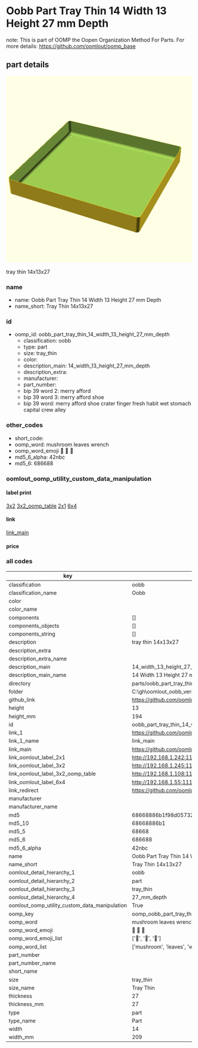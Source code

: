 # Oobb Part Tray Thin 14 Width 13 Height 27 mm Depth  

note: This is part of OOMP the Oopen Organization Method For Parts. For more details: https://github.com/oomlout/oomp_base

##  part details
  

[![](3dpr.png)](3dpr.png)

tray thin 14x13x27



### name
* name: Oobb Part Tray Thin 14 Width 13 Height 27 mm Depth
* name_short: Tray Thin 14x13x27 
### id
* oomp_id: oobb_part_tray_thin_14_width_13_height_27_mm_depth
  * classification: oobb
  * type: part
  * size: tray_thin
  * color: 
  * description_main: 14_width_13_height_27_mm_depth
  * description_extra: 
  * manufacturer: 
  * part_number: 
  * bip 39 word 2: merry afford
  * bip 39 word 3: merry afford shoe
  * bip 39 word: merry afford shoe crater finger fresh habit wet stomach capital crew alley

### other_codes
* short_code: 
* oomp_word: mushroom leaves wrench
* oomp_word_emoji :mushroom: :leaves: :wrench:
* md5_6_alpha: 42nbc
* md5_6: 686688






### oomlout_oomp_utility_custom_data_manipulation
#### label print
[3x2](http://192.168.1.245:1112/?label=oomp%2042nbc)
[3x2_oomp_table](http://192.168.1.108:1112/?label=oomp%2042nbc)
[2x1](http://192.168.1.242:1112/?label=oomp%2042nbc)
[6x4](http://192.168.1.55:1112/?label=oomp%2042nbc)    

#### link

[link_main](https://github.com/oomlout/oomlout_oobb_version_4_generated_parts/tree/main/navigation_oomp/oobb/part/tray_thin/14_width_13_height_27_mm_depth/part)                              

#### price







### all codes 
| key | value |  
| --- | --- |  
| classification | oobb |  
| classification_name | Oobb |  
| color |  |  
| color_name |  |  
| components | [] |  
| components_objects | [] |  
| components_string | [] |  
| description | tray thin 14x13x27 |  
| description_extra |  |  
| description_extra_name |  |  
| description_main | 14_width_13_height_27_mm_depth |  
| description_main_name | 14 Width 13 Height 27 mm Depth |  
| directory | parts/oobb_part_tray_thin_14_width_13_height_27_mm_depth |  
| folder | C:\gh\oomlout_oobb_version_4_generated_parts\parts\oobb_part_tray_thin_14_width_13_height_27_mm_depth |  
| github_link | https://github.com/oomlout/oomlout_oomp_part_src/tree/main/parts/oobb_part_tray_thin_14_width_13_height_27_mm_depth |  
| height | 13 |  
| height_mm | 194 |  
| id | oobb_part_tray_thin_14_width_13_height_27_mm_depth |  
| link_1 | https://github.com/oomlout/oomlout_oobb_version_4_generated_parts/tree/main/navigation_oomp/oobb/part/tray_thin/14_width_13_height_27_mm_depth/part |  
| link_1_name | link_main |  
| link_main | https://github.com/oomlout/oomlout_oobb_version_4_generated_parts/tree/main/navigation_oomp/oobb/part/tray_thin/14_width_13_height_27_mm_depth/part |  
| link_oomlout_label_2x1 | http://192.168.1.242:1112/?label=oomp%2042nbc |  
| link_oomlout_label_3x2 | http://192.168.1.245:1112/?label=oomp%2042nbc |  
| link_oomlout_label_3x2_oomp_table | http://192.168.1.108:1112/?label=oomp%2042nbc |  
| link_oomlout_label_6x4 | http://192.168.1.55:1112/?label=oomp%2042nbc |  
| link_redirect | https://github.com/oomlout/oomlout_oobb_version_4_generated_parts/tree/main/parts/oobb_tray_thin_14_13_27 |  
| manufacturer |  |  
| manufacturer_name |  |  
| md5 | 68668886b1f98d05732b73298cc11c5d |  
| md5_10 | 68668886b1 |  
| md5_5 | 68668 |  
| md5_6 | 686688 |  
| md5_6_alpha | 42nbc |  
| name | Oobb Part Tray Thin 14 Width 13 Height 27 mm Depth |  
| name_short | Tray Thin 14x13x27  |  
| oomlout_detail_hierarchy_1 | oobb |  
| oomlout_detail_hierarchy_2 | part |  
| oomlout_detail_hierarchy_3 | tray_thin |  
| oomlout_detail_hierarchy_4 | 27_mm_depth |  
| oomlout_oomp_utility_custom_data_manipulation | True |  
| oomp_key | oomp_oobb_part_tray_thin_14_width_13_height_27_mm_depth |  
| oomp_word | mushroom leaves wrench |  
| oomp_word_emoji | :mushroom: :leaves: :wrench: |  
| oomp_word_emoji_list | [':mushroom:', ':leaves:', ':wrench:'] |  
| oomp_word_list | ['mushroom', 'leaves', 'wrench'] |  
| part_number |  |  
| part_number_name |  |  
| short_name |  |  
| size | tray_thin |  
| size_name | Tray Thin |  
| thickness | 27 |  
| thickness_mm | 27 |  
| type | part |  
| type_name | Part |  
| width | 14 |  
| width_mm | 209 |  
